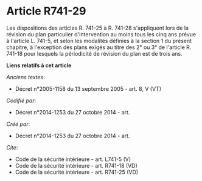 # Article R741-29

Les dispositions des articles R. 741-25 à R. 741-28 s'appliquent lors de la révision du plan particulier d'intervention au
moins tous les cinq ans prévue à l'article L. 741-5, et selon les modalités définies à la section 1 du présent chapitre, à
l'exception des plans exigés au titre des 2° ou 3° de l'article R. 741-18 pour lesquels la périodicité de révision du plan
est de trois ans.

**Liens relatifs à cet article**

_Anciens textes_:

  - Décret n°2005-1158 du 13 septembre 2005 - art. 8, V (VT)

_Codifié par_:

  - Décret n°2014-1253 du 27 octobre 2014 - art.

_Créé par_:

  - Décret n°2014-1253 du 27 octobre 2014 - art.

_Cite_:

  - Code de la sécurité intérieure - art. L741-5 (V)
  - Code de la sécurité intérieure - art. R741-18 (VD)
  - Code de la sécurité intérieure - art. R741-25 (VD)
